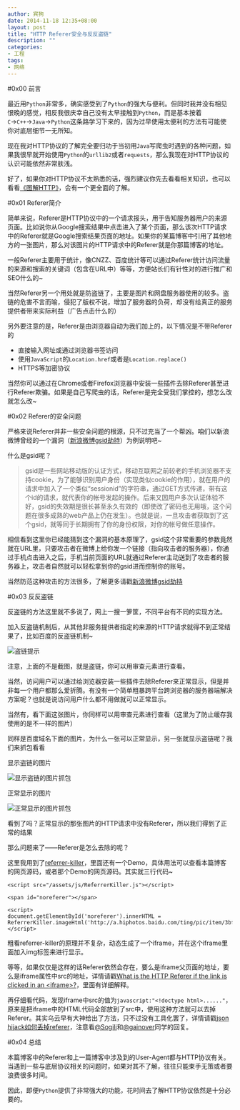 ```yaml
---
author: 宾狗
date: 2014-11-18 12:35+08:00
layout: post
title: "HTTP Referer安全与反反盗链"
description: ""
categories:
- 工程
tags:
- 网络
---
```


#0x00 前言

最近用`Python`非常多，确实感受到了`Python`的强大与便利。但同时我并没有相见恨晚的感觉，相反我很庆幸自己没有太早接触到`Python`，而是基本按着`C`→`C++`→`Java`→`Python`这条路学习下来的，因为过早使用太便利的方法有可能使你对底层细节一无所知。

现在我对HTTP协议的了解完全要归功于当初用`Java`写爬虫时遇到的各种问题，如果我很早就开始使用`Python`的`urllib2`或者`requests`，那么我现在对HTTP协议的认识可能依然非常肤浅。

<!--more-->

好了，如果你对HTTP协议不太熟悉的话，强烈建议你先去看看相关知识，也可以看看[《图解HTTP》](http://book.douban.com/subject/25863515/)，会有一个更全面的了解。

#0x01 Referer简介

简单来说，Referer是HTTP协议中的一个请求报头，用于告知服务器用户的来源页面。比如说你从Google搜索结果中点击进入了某个页面，那么该次HTTP请求中的Referer就是Google搜索结果页面的地址。如果你的某篇博客中引用了其他地方的一张图片，那么对该图片的HTTP请求中的Referer就是你那篇博客的地址。

一般Referer主要用于统计，像CNZZ、百度统计等可以通过Referer统计访问流量的来源和搜索的关键词（包含在URL中）等等，方便站长们有针性对的进行推广和SEO什么的~

当然Referer另一个用处就是防盗链了，主要是图片和网盘服务器使用的较多。盗链的危害不言而喻，侵犯了版权不说，增加了服务器的负荷，却没有给真正的服务提供者带来实际利益（广告点击什么的）

另外要注意的是，Referer是由浏览器自动为我们加上的，以下情况是不带Referer的

* 直接输入网址或通过浏览器书签访问
* 使用`JavaScript`的`Location.href`或者是`Location.replace()`
* HTTPS等加密协议

当然你可以通过在Chrome或者Firefox浏览器中安装一些插件去除Referer甚至进行Referer欺骗。如果是自己写爬虫的话，Referer是完全受我们掌控的，想怎么改就怎么改~

#0x02 Referer的安全问题

严格来说Referer并非一些安全问题的根源，只不过充当了一个帮凶。咱们以新浪微博曾经的一个漏洞（[新浪微博gsid劫持](http://www.wooyun.org/bugs/wooyun-2012-014221)）为例说明吧~

什么是gsid呢？

>gsid是一些网站移动版的认证方式，移动互联网之前较老的手机浏览器不支持cookie，为了能够识别用户身份（实现类似cookie的作用），就在用户的请求中加入了一个类似“sessionid”的字符串，通过GET方式传递，带有这个id的请求，就代表你的帐号发起的操作。后来又因用户多次认证体验不好，gsid的失效期是很长甚至永久有效的（即使改了密码也无用哦，这个问题在很多成熟的web产品上仍在发生）。也就是说，一旦攻击者获取到了这个gsid，就等同于长期拥有了你的身份权限，对你的帐号做任意操作。

相信看到这里你已经能猜到这个漏洞的基本原理了，gsid这个非常重要的参数竟然就在URL里，只要攻击者在微博上给你发一个链接（指向攻击者的服务器），你通过手机点击进入之后，手机当前页面的URL就通过Referer主动送到了攻击者的服务器上，攻击者自然就可以轻松拿到你的gsid进而控制你的账号。

当然防范这种攻击的方法很多，了解更多请戳[新浪微博gsid劫持](http://www.wooyun.org/bugs/wooyun-2012-014221)

#0x03 反反盗链

反盗链的方法这里就不多说了，网上一搜一箩筐，不同平台有不同的实现方法。

加入反盗链机制后，从其他非服务提供者指定的来源的HTTP请求就得不到正常结果了，比如百度的反盗链机制~

![盗链提示](http://c.hiphotos.baidu.com/ting/pic/item/b151f8198618367a05c961a62d738bd4b31ce50d.jpg)

注意，上面的不是截图，就是盗链，你可以用审查元素进行查看。

当然，访问用户可以通过给浏览器安装一些插件去除Referer来正常显示，但是并非每一个用户都那么爱折腾。有没有一个简单粗暴跨平台跨浏览器的服务器端解决方案呢？也就是说访问用户什么都不用做就可以正常显示。

当然有，看下面这张图片，你同样可以用审查元素进行查看（这里为了防止缓存我使用的是不一样的图片）

<script src="/assets/js/ReferrerKiller.js"></script>

<span id="noreferer">
</span>

<script>
document.getElementById('noreferer').innerHTML = ReferrerKiller.imageHtml('http://a.hiphotos.baidu.com/ting/pic/item/3bf33a87e950352aa210e8635043fbf2b2118b6c.jpg');
</script>

同样是百度域名下面的图片，为什么一张可以正常显示，另一张就显示盗链呢？我们来抓包看看

显示盗链的图片

![显示盗链的图片抓包](http://i1378.photobucket.com/albums/ah103/bind0g/http%20referer/hotlink_zpse8c2947f.png)

正常显示的图片

![正常显示的图片抓包](http://i1378.photobucket.com/albums/ah103/bind0g/http%20referer/nothotlink_zps64e52d48.png)

看到了吗？正常显示的那张图片的HTTP请求中没有Referer，所以我们得到了正常的结果

那么问题来了——Referer是怎么去除的呢？

这里我用到了[referrer-killer](https://github.com/jpgerek/referrer-killer)，里面还有一个Demo，具体用法可以查看本篇博客的网页源码，或者那个Demo的网页源码。其实就三行代码~

```
<script src="/assets/js/ReferrerKiller.js"></script>

<span id="noreferer"></span>

<script>
document.getElementById('noreferer').innerHTML = ReferrerKiller.imageHtml('http://a.hiphotos.baidu.com/ting/pic/item/3bf33a87e950352aa210e8635043fbf2b2118b6c.jpg');
</script>

```

粗看referrer-killer的原理并不复杂，动态生成了一个iframe，并在这个iframe里面加入img标签来进行显示。

等等，如果仅仅是这样的话Referer依然会存在，要么是iframe父页面的地址，要么是iframe属性中src的地址，详情请戳[What is the HTTP Referer if the link is clicked in an \<iframe\>?](http://stackoverflow.com/questions/8468335/what-is-the-http-referer-if-the-link-is-clicked-in-an-iframe)，里面有详细解释。

再仔细看代码，发现iframe中src的值为`javascript:"<!doctype html>......"`，原来是把iframe中的HTML代码全部放到了src中，使用这种方法就可以去掉Referer。其实乌云早有大神给出了方法，只不过没有工具化罢了，详情请戳[json hijack如何丢掉referer](http://zone.wooyun.org/content/744)，注意看[@Sogili](http://zone.wooyun.org/user/Sogili)和[@gainover](http://zone.wooyun.org/user/gainover)同学的回复。

#0x04 总结

本篇博客中的Referer和上一篇博客中涉及到的User-Agent都与HTTP协议有关。当遇到一些与底层协议相关的问题时，如果对其不了解，往往只能束手无策或者要浪费很多时间。

因此，即便`Python`提供了非常强大的功能，花时间去了解HTTP协议依然是十分必要的。
